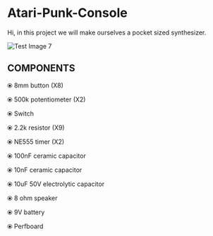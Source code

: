 # Atari-Punk-Console
Hi, in this project we will make ourselves a pocket sized synthesizer. 


![Test Image 7](https://cdn.wallpapersafari.com/3/94/taJoGd.jpg)


## COMPONENTS

⦿ 8mm button (X8)

⦿ 500k potentiometer (X2) 

⦿ Switch

⦿ 2.2k resistor (X9)

⦿ NE555 timer (X2)

⦿ 100nF ceramic capacitor

⦿ 10nF ceramic capacitor

⦿ 10uF 50V electrolytic capacitor

⦿ 8 ohm speaker

⦿ 9V battery

⦿ Perfboard

